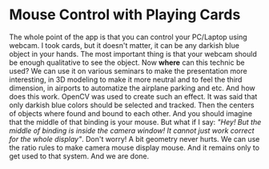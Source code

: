 # Mouse Control with Playing Cards

The whole point of the app is that you can control your PC/Laptop using webcam. I took cards, but it doesn't matter, it can be any darkish blue object in your hands. The most important thing is that your webcam should be enough qualitative to see the object. Now **where** can this technic be used? We can use it on various seminars to make the presentation more interesting, in 3D modeling to make it more neutral and to feel the third dimension, in airports to automatize the airplane parking and etc.
And how does this work. OpenCV was used to create such an effect. It was said that only darkish blue colors should be selected and tracked. Then the centers of objects where found and bound to each other. And you should imagine that the middle of that binding is your mouse. But what if I say: *"Hey! But the middle of binding is inside the camera window! It cannot just work correct for the whole display"*. Don't worry! A bit geometry never hurts. We can use the ratio rules to make camera mouse display mouse. And it remains only to get used to that system. And we are done.
